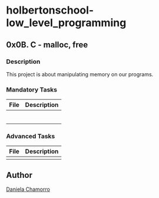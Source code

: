 # holbertonschool-low_level_programming

## 0x0B. C - malloc, free
### Description
This project is about manipulating memory on our programs.


### Mandatory Tasks

| File | Description |
| ------ | ------ |
| []() |  |
| []() |  |
| []() |  |
| []() |  |
| []() |  |
| []() |  |

### Advanced Tasks
| File | Description |
| ------ | ------ |
| []() |  |

## Author

[Daniela Chamorro](https://www.linkedin.com/in/daniela-alexandra-chamorro-guerrero-666805a1/)
